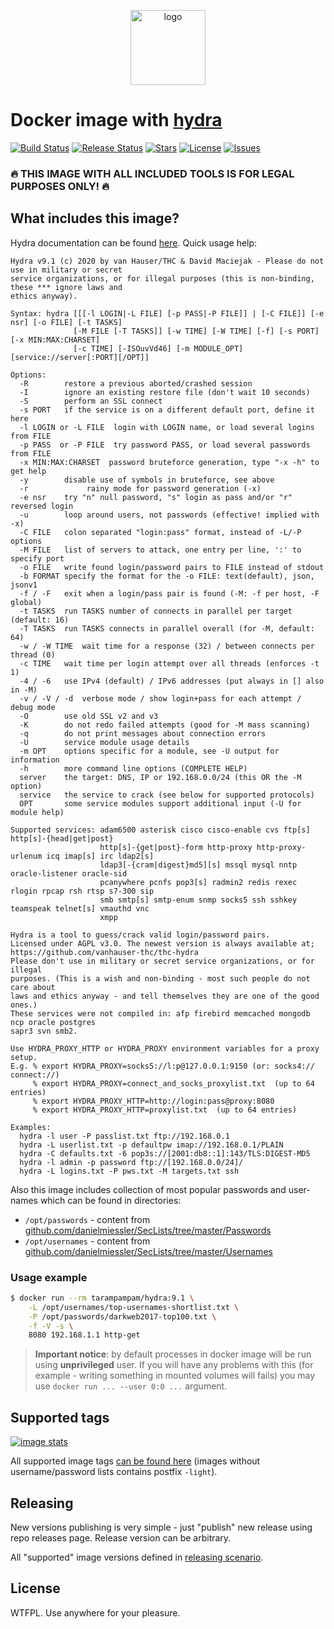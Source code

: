 <p align="center">
  <img alt="logo" src="https://hsto.org/webt/9d/em/q3/9demq3clqvs6k2rkivlrxqxl75o.png" width="120" height="120" />
</p>

# Docker image with [hydra][hydra]

[![Build Status][badge_build]][link_build]
[![Release Status][badge_release]][link_build]
[![Stars][badge_pulls]][link_pulls]
[![License][badge_license]][link_license]
[![Issues][badge_issues]][link_issues]

### :fire: THIS IMAGE WITH ALL INCLUDED TOOLS IS FOR LEGAL PURPOSES ONLY! :fire:

## What includes this image?

Hydra documentation can be found [here][hydra]. Quick usage help:

```
Hydra v9.1 (c) 2020 by van Hauser/THC & David Maciejak - Please do not use in military or secret
service organizations, or for illegal purposes (this is non-binding, these *** ignore laws and
ethics anyway).

Syntax: hydra [[[-l LOGIN|-L FILE] [-p PASS|-P FILE]] | [-C FILE]] [-e nsr] [-o FILE] [-t TASKS]
              [-M FILE [-T TASKS]] [-w TIME] [-W TIME] [-f] [-s PORT] [-x MIN:MAX:CHARSET]
              [-c TIME] [-ISOuvVd46] [-m MODULE_OPT] [service://server[:PORT][/OPT]]

Options:
  -R        restore a previous aborted/crashed session
  -I        ignore an existing restore file (don't wait 10 seconds)
  -S        perform an SSL connect
  -s PORT   if the service is on a different default port, define it here
  -l LOGIN or -L FILE  login with LOGIN name, or load several logins from FILE
  -p PASS  or -P FILE  try password PASS, or load several passwords from FILE
  -x MIN:MAX:CHARSET  password bruteforce generation, type "-x -h" to get help
  -y        disable use of symbols in bruteforce, see above
  -r             rainy mode for password generation (-x)
  -e nsr    try "n" null password, "s" login as pass and/or "r" reversed login
  -u        loop around users, not passwords (effective! implied with -x)
  -C FILE   colon separated "login:pass" format, instead of -L/-P options
  -M FILE   list of servers to attack, one entry per line, ':' to specify port
  -o FILE   write found login/password pairs to FILE instead of stdout
  -b FORMAT specify the format for the -o FILE: text(default), json, jsonv1
  -f / -F   exit when a login/pass pair is found (-M: -f per host, -F global)
  -t TASKS  run TASKS number of connects in parallel per target (default: 16)
  -T TASKS  run TASKS connects in parallel overall (for -M, default: 64)
  -w / -W TIME  wait time for a response (32) / between connects per thread (0)
  -c TIME   wait time per login attempt over all threads (enforces -t 1)
  -4 / -6   use IPv4 (default) / IPv6 addresses (put always in [] also in -M)
  -v / -V / -d  verbose mode / show login+pass for each attempt / debug mode
  -O        use old SSL v2 and v3
  -K        do not redo failed attempts (good for -M mass scanning)
  -q        do not print messages about connection errors
  -U        service module usage details
  -m OPT    options specific for a module, see -U output for information
  -h        more command line options (COMPLETE HELP)
  server    the target: DNS, IP or 192.168.0.0/24 (this OR the -M option)
  service   the service to crack (see below for supported protocols)
  OPT       some service modules support additional input (-U for module help)

Supported services: adam6500 asterisk cisco cisco-enable cvs ftp[s] http[s]-{head|get|post}
                    http[s]-{get|post}-form http-proxy http-proxy-urlenum icq imap[s] irc ldap2[s]
                    ldap3[-{cram|digest}md5][s] mssql mysql nntp oracle-listener oracle-sid
                    pcanywhere pcnfs pop3[s] radmin2 redis rexec rlogin rpcap rsh rtsp s7-300 sip
                    smb smtp[s] smtp-enum snmp socks5 ssh sshkey teamspeak telnet[s] vmauthd vnc
                    xmpp

Hydra is a tool to guess/crack valid login/password pairs.
Licensed under AGPL v3.0. The newest version is always available at;
https://github.com/vanhauser-thc/thc-hydra
Please don't use in military or secret service organizations, or for illegal
purposes. (This is a wish and non-binding - most such people do not care about
laws and ethics anyway - and tell themselves they are one of the good ones.)
These services were not compiled in: afp firebird memcached mongodb ncp oracle postgres
sapr3 svn smb2.

Use HYDRA_PROXY_HTTP or HYDRA_PROXY environment variables for a proxy setup.
E.g. % export HYDRA_PROXY=socks5://l:p@127.0.0.1:9150 (or: socks4:// connect://)
     % export HYDRA_PROXY=connect_and_socks_proxylist.txt  (up to 64 entries)
     % export HYDRA_PROXY_HTTP=http://login:pass@proxy:8080
     % export HYDRA_PROXY_HTTP=proxylist.txt  (up to 64 entries)

Examples:
  hydra -l user -P passlist.txt ftp://192.168.0.1
  hydra -L userlist.txt -p defaultpw imap://192.168.0.1/PLAIN
  hydra -C defaults.txt -6 pop3s://[2001:db8::1]:143/TLS:DIGEST-MD5
  hydra -l admin -p password ftp://[192.168.0.0/24]/
  hydra -L logins.txt -P pws.txt -M targets.txt ssh
```

Also this image includes collection of most popular passwords and user-names which can be found in directories:

- `/opt/passwords` - content from [github.com/danielmiessler/SecLists/tree/master/Passwords](https://github.com/danielmiessler/SecLists/tree/master/Passwords)
- `/opt/usernames` - content from [github.com/danielmiessler/SecLists/tree/master/Usernames](https://github.com/danielmiessler/SecLists/tree/master/Usernames)

### Usage example

```bash
$ docker run --rm tarampampam/hydra:9.1 \
    -L /opt/usernames/top-usernames-shortlist.txt \
    -P /opt/passwords/darkweb2017-top100.txt \
    -f -V -s \
    8080 192.168.1.1 http-get
```

> **Important notice**: by default processes in docker image will be run using **unprivileged** user. If you will have any problems with this (for example - writing something in mounted volumes will fails) you may use `docker run ... --user 0:0 ...` argument.

## Supported tags

[![image stats](https://dockeri.co/image/tarampampam/hydra)][link_docker_tags]

All supported image tags [can be found here][link_docker_tags] (images without username/password lists contains postfix `-light`).

## Releasing

New versions publishing is very simple - just "publish" new release using repo releases page. Release version can be arbitrary.

All "supported" image versions defined in [releasing scenario](./.github/workflows/release.yml).

## License

WTFPL. Use anywhere for your pleasure.

[badge_build]:https://img.shields.io/github/workflow/status/tarampampam/hydra-docker/tests?maxAge=30&logo=github
[badge_release]:https://img.shields.io/github/workflow/status/tarampampam/hydra-docker/release?maxAge=30&label=release&logo=github
[badge_pulls]:https://img.shields.io/docker/pulls/tarampampam/hydra.svg?style=flat&maxAge=30
[badge_license]:https://img.shields.io/github/license/tarampampam/hydra-docker.svg?style=flat&maxAge=30
[badge_issues]:https://img.shields.io/github/issues/tarampampam/hydra-docker.svg?style=flat&maxAge=30

[link_build]:https://github.com/tarampampam/hydra/actions
[link_pulls]:https://hub.docker.com/r/tarampampam/hydra/
[link_license]:https://github.com/tarampampam/hydra-docker/blob/master/LICENSE
[link_issues]:https://github.com/tarampampam/hydra-docker/issues
[link_docker_tags]:https://hub.docker.com/r/tarampampam/hydra/tags
[hydra]:https://github.com/vanhauser-thc/thc-hydra
